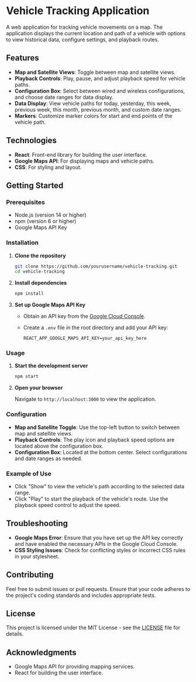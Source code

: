 # Vehicle Tracking Application

A web application for tracking vehicle movements on a map. The application displays the current location and path of a vehicle with options to view historical data, configure settings, and playback routes.

## Features

- **Map and Satellite Views**: Toggle between map and satellite views.
- **Playback Controls**: Play, pause, and adjust playback speed for vehicle paths.
- **Configuration Box**: Select between wired and wireless configurations, and choose date ranges for data display.
- **Data Display**: View vehicle paths for today, yesterday, this week, previous week, this month, previous month, and custom date ranges.
- **Markers**: Customize marker colors for start and end points of the vehicle path.

## Technologies

- **React**: Front-end library for building the user interface.
- **Google Maps API**: For displaying maps and vehicle paths.
- **CSS**: For styling and layout.

## Getting Started

### Prerequisites

- Node.js (version 14 or higher)
- npm (version 6 or higher)
- Google Maps API Key

### Installation

1. **Clone the repository**

    ```bash
    git clone https://github.com/yourusername/vehicle-tracking.git
    cd vehicle-tracking
    ```

2. **Install dependencies**

    ```bash
    npm install
    ```

3. **Set up Google Maps API Key**

   - Obtain an API key from the [Google Cloud Console](https://console.cloud.google.com/).
   - Create a `.env` file in the root directory and add your API key:

     ```
     REACT_APP_GOOGLE_MAPS_API_KEY=your_api_key_here
     ```

### Usage

1. **Start the development server**

    ```bash
    npm start
    ```

2. **Open your browser**

   Navigate to `http://localhost:3000` to view the application.

### Configuration

- **Map and Satellite Toggle**: Use the top-left button to switch between map and satellite views.
- **Playback Controls**: The play icon and playback speed options are located above the configuration box.
- **Configuration Box**: Located at the bottom center. Select configurations and date ranges as needed.

### Example of Use

- Click "Show" to view the vehicle's path according to the selected data range.
- Click "Play" to start the playback of the vehicle's route. Use the playback speed control to adjust the speed.

## Troubleshooting

- **Google Maps Error**: Ensure that you have set up the API key correctly and have enabled the necessary APIs in the Google Cloud Console.
- **CSS Styling Issues**: Check for conflicting styles or incorrect CSS rules in your stylesheet.

## Contributing

Feel free to submit issues or pull requests. Ensure that your code adheres to the project's coding standards and includes appropriate tests.

## License

This project is licensed under the MIT License - see the [LICENSE](LICENSE) file for details.

## Acknowledgments

- Google Maps API for providing mapping services.
- React for building the user interface.

